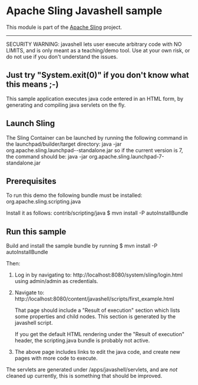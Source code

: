 # Apache Sling Javashell sample

This module is part of the [Apache Sling](https://sling.apache.org) project.

-------------------------------------------------------------------
SECURITY WARNING:
javashell lets user execute arbitrary code with NO LIMITS, and
is only meant as a teaching/demo tool. Use at your own risk, or
do not use if you don't understand the issues.

Just try "System.exit(0)" if you don't know what this means ;-)
-------------------------------------------------------------------

This sample application executes java code entered in an HTML form,
by generating and compiling java servlets on the fly.

Launch Sling
------------
The Sling Container can be launched by running the following command in the 
launchpad/builder/target directory:
  java -jar org.apache.sling.launchpad-<version>-standalone.jar
so if the current version is 7, the command should be:
  java -jar org.apache.sling.launchpad-7-standalone.jar

Prerequisites
-------------
To run this demo the following bundle must be installed:
  org.apache.sling.scripting.java

Install it as follows:
  contrib/scripting/java $ mvn install -P autoInstallBundle
  
Run this sample
---------------
Build and install the sample bundle by running
  $  mvn install -P autoInstallBundle
  
Then:
1. Log in by navigating to:
     http://localhost:8080/system/sling/login.html
   using admin/admin as credentials.
   
2. Navigate to:
     http://localhost:8080/content/javashell/scripts/first_example.html
     
   That page should include a "Result of execution" section which lists
   some properties and child nodes. This section is generated by the
   javashell script.
   
   If you get the default HTML rendering under the "Result of execution"
   header, the scripting.java bundle is probably not active.		
		
3. The above page includes links to edit the java code, and create new
   pages with more code to execute. 
   
The servlets are generated under /apps/javashell/servlets, and are *not* 
cleaned up currently, this is something that should be improved.
